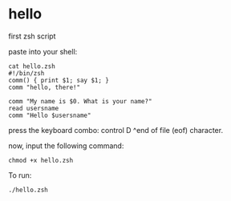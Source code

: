 # hello
first zsh script

paste into your shell:
```
cat hello.zsh 
#!/bin/zsh
comm() { print $1; say $1; }
comm "hello, there!"

comm "My name is $0. What is your name?"
read usersname
comm "Hello $usersname"
```
press the keyboard combo: control D
^end of file (eof) character.

now, input the following command:
```
chmod +x hello.zsh
```
To run:
```
./hello.zsh
```
